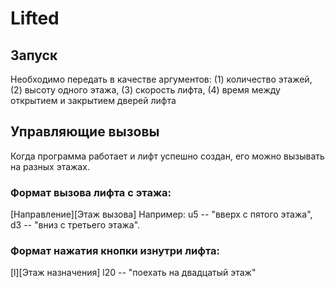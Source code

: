 # Lifted

## Запуск
Необходимо передать в качестве аргументов: 
(1) количество этажей, 
(2) высоту одного этажа, 
(3) скорость лифта, 
(4) время между открытием и закрытием дверей лифта

## Управляющие вызовы
Когда программа работает и лифт успешно создан, его можно вызывать на разных этажах.

### Формат вызова лифта с этажа:
[Направление][Этаж вызова]
Например: 
u5 -- "вверх с пятого этажа", 
d3 -- "вниз с третьего этажа".

### Формат нажатия кнопки изнутри лифта:
[l][Этаж назначения]
l20 -- "поехать на двадцатый этаж"

